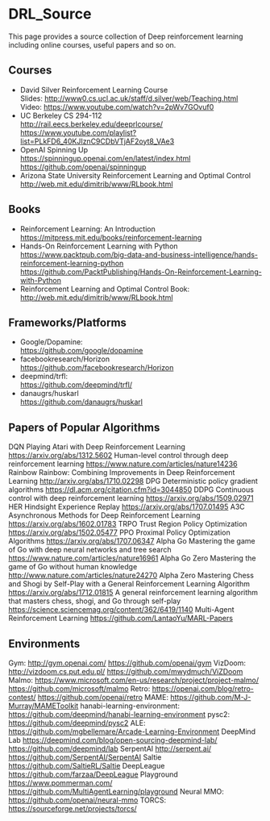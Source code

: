 # DRL_Source
This page provides a source collection of Deep reinforcement learning including online courses, useful papers and so on.
## Courses
* David Silver Reinforcement Learning Course <br>
Slides: http://www0.cs.ucl.ac.uk/staff/d.silver/web/Teaching.html<br>
Video: https://www.youtube.com/watch?v=2pWv7GOvuf0
* UC Berkeley CS 294-112<br>
http://rail.eecs.berkeley.edu/deeprlcourse/<br>
https://www.youtube.com/playlist?list=PLkFD6_40KJIznC9CDbVTjAF2oyt8_VAe3<br>
* OpenAI Spinning Up<br>
https://spinningup.openai.com/en/latest/index.html<br>
https://github.com/openai/spinningup<br>
* Arizona State University Reinforcement Learning and Optimal Control<br>
http://web.mit.edu/dimitrib/www/RLbook.html
## Books
* Reinforcement Learning: An Introduction<br>
https://mitpress.mit.edu/books/reinforcement-learning<br>
* Hands-On Reinforcement Learning with Python<br>
https://www.packtpub.com/big-data-and-business-intelligence/hands-reinforcement-learning-python<br>
https://github.com/PacktPublishing/Hands-On-Reinforcement-Learning-with-Python<br>
* Reinforcement Learning and Optimal Control Book:<br>
http://web.mit.edu/dimitrib/www/RLbook.html<br>
## Frameworks/Platforms
* Google/Dopamine:<br>
https://github.com/google/dopamine<br>
* facebookresearch/Horizon<br>
https://github.com/facebookresearch/Horizon <br>
* deepmind/trfl:<br>
https://github.com/deepmind/trfl/ <br>
* danaugrs/huskarl<br>
https://github.com/danaugrs/huskarl
## Papers of Popular Algorithms
DQN
Playing Atari with Deep Reinforcement Learning
https://arxiv.org/abs/1312.5602
Human-level control through deep reinforcement learning
https://www.nature.com/articles/nature14236<br>
Rainbow
Rainbow: Combining Improvements in Deep Reinforcement Learning
http://arxiv.org/abs/1710.02298
DPG
Deterministic policy gradient algorithms
	https://dl.acm.org/citation.cfm?id=3044850
DDPG
Continuous control with deep reinforcement learning
https://arxiv.org/abs/1509.02971
HER 
Hindsight Experience Replay
	https://arxiv.org/abs/1707.01495
A3C
Asynchronous Methods for Deep Reinforcement Learning
https://arxiv.org/abs/1602.01783
TRPO
Trust Region Policy Optimization 
https://arxiv.org/abs/1502.05477
PPO
Proximal Policy Optimization Algorithms 
https://arxiv.org/abs/1707.06347
Alpha Go
Mastering the game of Go with deep neural networks and tree search
	https://www.nature.com/articles/nature16961
Alpha Go Zero
Mastering the game of Go without human knowledge
http://www.nature.com/articles/nature24270
Alpha Zero
Mastering Chess and Shogi by Self-Play with a General Reinforcement Learning Algorithm
https://arxiv.org/abs/1712.01815
A general reinforcement learning algorithm that masters chess, shogi, and Go through self-play
https://science.sciencemag.org/content/362/6419/1140
Multi-Agent Reinforcement Learning
https://github.com/LantaoYu/MARL-Papers

## Environments
Gym: 
http://gym.openai.com/
https://github.com/openai/gym
VizDoom: 
http://vizdoom.cs.put.edu.pl/
https://github.com/mwydmuch/ViZDoom
Malmo: 
https://www.microsoft.com/en-us/research/project/project-malmo/
https://github.com/microsoft/malmo
Retro: 
https://openai.com/blog/retro-contest/
https://github.com/openai/retro
MAME: 
https://github.com/M-J-Murray/MAMEToolkit
hanabi-learning-environment: 
https://github.com/deepmind/hanabi-learning-environment
pysc2: 
https://github.com/deepmind/pysc2
ALE:
https://github.com/mgbellemare/Arcade-Learning-Environment
DeepMind Lab
https://deepmind.com/blog/open-sourcing-deepmind-lab/
https://github.com/deepmind/lab
SerpentAI
http://serpent.ai/
https://github.com/SerpentAI/SerpentAI
Saltie
https://github.com/SaltieRL/Saltie
DeepLeague
https://github.com/farzaa/DeepLeague
Playground
https://www.pommerman.com/
https://github.com/MultiAgentLearning/playground
Neural MMO: 
https://github.com/openai/neural-mmo
TORCS:
https://sourceforge.net/projects/torcs/
